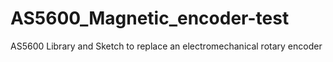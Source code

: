 # AS5600_Magnetic_encoder-test
AS5600 Library and Sketch to replace an electromechanical rotary encoder
